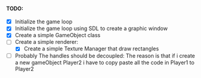 #### TODO:
- [x] Initialize the game loop
- [x] Initialize the game loop using SDL to create a graphic window
- [x] Create a simple GameObject class
- [ ] Create a simple renderer:
    - [x] Create a simple Texture Manager that draw rectangles
- [ ] Probably The handles should be decoupled:
    The reason is that if i create a new gameObject Player2 i have to copy paste all the code in Player1 to Player2